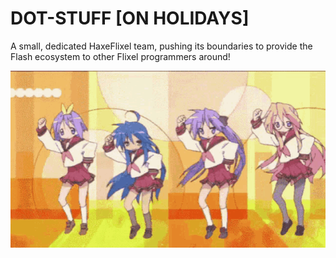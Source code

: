 # DOT-STUFF [ON HOLIDAYS]

A small, dedicated HaxeFlixel team, pushing its boundaries to provide the Flash ecosystem to other Flixel programmers around!

![Lucky Star dance gif](../dance.gif)
